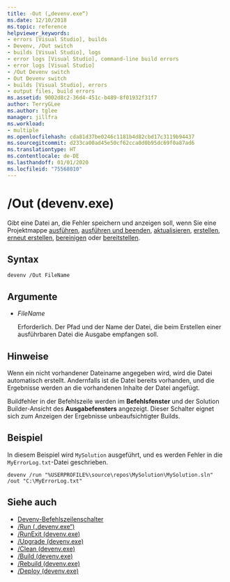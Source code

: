```yaml
---
title: -Out („devenv.exe“)
ms.date: 12/10/2018
ms.topic: reference
helpviewer_keywords:
- errors [Visual Studio], builds
- Devenv, /Out switch
- builds [Visual Studio], logs
- error logs [Visual Studio], command-line build errors
- error logs [Visual Studio]
- /Out Devenv switch
- Out Devenv switch
- builds [Visual Studio], errors
- output files, build errors
ms.assetid: 9002d8c2-36d4-451c-b489-8f01932f31f7
author: TerryGLee
ms.author: tglee
manager: jillfra
ms.workload:
- multiple
ms.openlocfilehash: cda81d37be0246c1181b4d82cbd17c3119b94437
ms.sourcegitcommit: d233ca00ad45e50cf62cca0d0b95dc69f0a87ad6
ms.translationtype: HT
ms.contentlocale: de-DE
ms.lasthandoff: 01/01/2020
ms.locfileid: "75568010"
---
```

# <a name="out-devenvexe"></a>/Out (devenv.exe)

Gibt eine Datei an, die Fehler speichern und anzeigen soll, wenn Sie eine Projektmappe [ausführen](run-devenv-exe.md), [ausführen und beenden](runexit-devenv-exe.md), [aktualisieren](upgrade-devenv-exe.md), [erstellen](build-devenv-exe.md), [erneut erstellen](rebuild-devenv-exe.md), [bereinigen](clean-devenv-exe.md) oder [bereitstellen](deploy-devenv-exe.md).

## <a name="syntax"></a>Syntax

```shell
devenv /Out FileName
```

## <a name="arguments"></a>Argumente

- *FileName*

  Erforderlich. Der Pfad und der Name der Datei, die beim Erstellen einer ausführbaren Datei die Ausgabe empfangen soll.

## <a name="remarks"></a>Hinweise

Wenn ein nicht vorhandener Dateiname angegeben wird, wird die Datei automatisch erstellt. Andernfalls ist die Datei bereits vorhanden, und die Ergebnisse werden an die vorhandenen Inhalte der Datei angefügt.

Buildfehler in der Befehlszeile werden im **Befehlsfenster** und der Solution Builder-Ansicht des **Ausgabefensters** angezeigt. Dieser Schalter eignet sich zum Anzeigen der Ergebnisse unbeaufsichtigter Builds.

## <a name="example"></a>Beispiel

In diesem Beispiel wird `MySolution` ausgeführt, und es werden Fehler in die `MyErrorLog.txt`-Datei geschrieben.

```shell
devenv /run "%USERPROFILE%\source\repos\MySolution\MySolution.sln" /out "C:\MyErrorLog.txt"
```

## <a name="see-also"></a>Siehe auch

- [Devenv-Befehlszeilenschalter](../../ide/reference/devenv-command-line-switches.md)
- [/Run („devenv.exe“)](../../ide/reference/run-devenv-exe.md)
- [/RunExit (devenv.exe)](runexit-devenv-exe.md)
- [/Upgrade (devenv.exe)](upgrade-devenv-exe.md)
- [/Clean (devenv.exe)](clean-devenv-exe.md)
- [/Build (devenv.exe)](../../ide/reference/build-devenv-exe.md)
- [/Rebuild (devenv.exe)](../../ide/reference/rebuild-devenv-exe.md)
- [/Deploy (devenv.exe)](../../ide/reference/deploy-devenv-exe.md)
